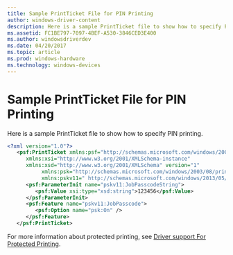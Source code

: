 ```yaml
---
title: Sample PrintTicket File for PIN Printing
author: windows-driver-content
description: Here is a sample PrintTicket file to show how to specify PIN printing.
ms.assetid: FC1BE797-7097-4BEF-A530-3846CED3E400
ms.author: windowsdriverdev
ms.date: 04/20/2017
ms.topic: article
ms.prod: windows-hardware
ms.technology: windows-devices
---
```


# Sample PrintTicket File for PIN Printing


Here is a sample PrintTicket file to show how to specify PIN printing.

```XML
<?xml version="1.0"?>
   <psf:PrintTicket xmlns:psf="http://schemas.microsoft.com/windows/2003/08/printing/printschemaframework" 
      xmlns:xsi="http://www.w3.org/2001/XMLSchema-instance" 
      xmlns:xsd="http://www.w3.org/2001/XMLSchema" version="1" 
           xmlns:psk="http://schemas.microsoft.com/windows/2003/08/printing/printschemakeywords"
           xmlns:pskv11=" http://schemas.microsoft.com/windows/2013/05/printing/printschemakeywordsv11">
      <psf:ParameterInit name="pskv11:JobPasscodeString">
         <psf:Value xsi:type="xsd:string">123456</psf:Value>
      </psf:ParameterInit>
      <psf:Feature name="pskv11:JobPasscode">
         <psf:Option name="psk:On" />
      </psf:Feature>
   </psf:PrintTicket>
```

For more information about protected printing, see [Driver support For Protected Printing](driver-support-for-protected-printing.md).

 

 




